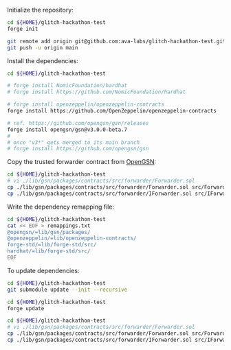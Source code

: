 Initialize the repository:

```bash
cd ${HOME}/glitch-hackathon-test
forge init

git remote add origin git@github.com:ava-labs/glitch-hackathon-test.git
git push -u origin main
```

Install the dependencies:

```bash
cd ${HOME}/glitch-hackathon-test

# forge install NomicFoundation/hardhat
# forge install https://github.com/NomicFoundation/hardhat

# forge install openzeppelin/openzeppelin-contracts
forge install https://github.com/OpenZeppelin/openzeppelin-contracts

# ref. https://github.com/opengsn/gsn/releases
forge install opengsn/gsn@v3.0.0-beta.7
#
# once "v3*" gets merged to its main branch
# forge install https://github.com/opengsn/gsn
```

Copy the trusted forwarder contract from [OpenGSN](https://github.com/opengsn/gsn):

```bash
cd ${HOME}/glitch-hackathon-test
# vi ./lib/gsn/packages/contracts/src/forwarder/Forwarder.sol
cp ./lib/gsn/packages/contracts/src/forwarder/Forwarder.sol src/Forwarder.sol
cp ./lib/gsn/packages/contracts/src/forwarder/IForwarder.sol src/IForwarder.sol
```

Write the dependency remapping file:

```bash
cd ${HOME}/glitch-hackathon-test
cat << EOF > remappings.txt
@opengsn/=lib/gsn/packages/
@openzeppelin/=lib/openzeppelin-contracts/
forge-std/=lib/forge-std/src/
hardhat/=lib/forge-std/src/
EOF
```

To update dependencies:

```bash
cd ${HOME}/glitch-hackathon-test
git submodule update --init --recursive

cd ${HOME}/glitch-hackathon-test
forge update
```

```bash
cd ${HOME}/glitch-hackathon-test
# vi ./lib/gsn/packages/contracts/src/forwarder/Forwarder.sol
cp ./lib/gsn/packages/contracts/src/forwarder/Forwarder.sol src/Forwarder.sol
cp ./lib/gsn/packages/contracts/src/forwarder/IForwarder.sol src/IForwarder.sol
```
